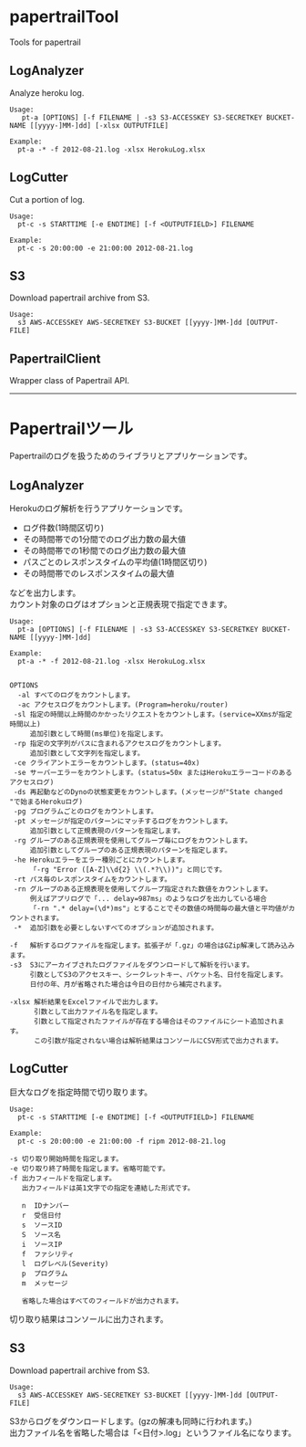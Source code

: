 papertrailTool
==============

Tools for papertrail

## LogAnalyzer
Analyze heroku log.

    Usage:
       pt-a [OPTIONS] [-f FILENAME | -s3 S3-ACCESSKEY S3-SECRETKEY BUCKET-NAME [[yyyy-]MM-]dd] [-xlsx OUTPUTFILE]

    Example:
      pt-a -* -f 2012-08-21.log -xlsx HerokuLog.xlsx
  
## LogCutter
Cut a portion of log.

    Usage:
      pt-c -s STARTTIME [-e ENDTIME] [-f <OUTPUTFIELD>] FILENAME

    Example:
      pt-c -s 20:00:00 -e 21:00:00 2012-08-21.log
  

## S3
Download papertrail archive from S3.

    Usage:
      s3 AWS-ACCESSKEY AWS-SECRETKEY S3-BUCKET [[yyyy-]MM-]dd [OUTPUT-FILE]

## PapertrailClient
Wrapper class of Papertrail API.

---

Papertrailツール
================
Papertrailのログを扱うためのライブラリとアプリケーションです。

## LogAnalyzer
Herokuのログ解析を行うアプリケーションです。

- ログ件数(1時間区切り)
- その時間帯での1分間でのログ出力数の最大値
- その時間帯での1秒間でのログ出力数の最大値
- パスごとのレスポンスタイムの平均値(1時間区切り)
- その時間帯でのレスポンスタイムの最大値

などを出力します。  
カウント対象のログはオプションと正規表現で指定できます。

    Usage:
      pt-a [OPTIONS] [-f FILENAME | -s3 S3-ACCESSKEY S3-SECRETKEY BUCKET-NAME [[yyyy-]MM-]dd]

    Example:
      pt-a -* -f 2012-08-21.log -xlsx HerokuLog.xlsx


    OPTIONS
      -al すべてのログをカウントします。
      -ac アクセスログをカウントします。(Program=heroku/router)
     -sl 指定の時間以上時間のかかったリクエストをカウントします。(service=XXmsが指定時間以上)
         追加引数として時間(ms単位)を指定します。
     -rp 指定の文字列がパスに含まれるアクセスログをカウントします。
         追加引数として文字列を指定します。
     -ce クライアントエラーをカウントします。(status=40x)
     -se サーバーエラーをカウントします。(status=50x またはHerokuエラーコードのあるアクセスログ)
     -ds 再起動などのDynoの状態変更をカウントします。(メッセージが"State changed "で始まるHerokuログ)
     -pg プログラムごとのログをカウントします。
     -pt メッセージが指定のパターンにマッチするログをカウントします。
         追加引数として正規表現のパターンを指定します。
     -rg グループのある正規表現を使用してグループ毎にログをカウントします。
         追加引数としてグループのある正規表現のパターンを指定します。
     -he Herokuエラーをエラー種別ごとにカウントします。
         「-rg "Error ([A-Z]\\d{2} \\(.*?\\))"」と同じです。
     -rt パス毎のレスポンスタイムをカウントします。
     -rn グループのある正規表現を使用してグループ指定された数値をカウントします。
         例えばアプリログで「... delay=987ms」のようなログを出力している場合
         「-rn ".* delay=(\d*)ms"」とすることでその数値の時間毎の最大値と平均値がカウントされます。
     -*  追加引数を必要としないすべてのオプションが追加されます。
    
    -f   解析するログファイルを指定します。拡張子が「.gz」の場合はGZip解凍して読み込みます。
    -s3  S3にアーカイブされたログファイルをダウンロードして解析を行います。
         引数としてS3のアクセスキー、シークレットキー、バケット名、日付を指定します。
         日付の年、月が省略された場合は今日の日付から補完されます。
    
    -xlsx 解析結果をExcelファイルで出力します。
          引数として出力ファイル名を指定します。
          引数として指定されたファイルが存在する場合はそのファイルにシート追加されます。
          この引数が指定されない場合は解析結果はコンソールにCSV形式で出力されます。     

## LogCutter
巨大なログを指定時間で切り取ります。

    Usage:
      pt-c -s STARTTIME [-e ENDTIME] [-f <OUTPUTFIELD>] FILENAME

    Example:
      pt-c -s 20:00:00 -e 21:00:00 -f ripm 2012-08-21.log

    -s 切り取り開始時間を指定します。
    -e 切り取り終了時間を指定します。省略可能です。
    -f 出力フィールドを指定します。
       出力フィールドは英1文字での指定を連結した形式です。

       n  IDナンバー
       r  受信日付
       s  ソースID
       S  ソース名
       i  ソースIP
       f  ファシリティ
       l  ログレベル(Severity)
       p  プログラム
       m  メッセージ
       
       省略した場合はすべてのフィールドが出力されます。

切り取り結果はコンソールに出力されます。


## S3
Download papertrail archive from S3.

    Usage:
      s3 AWS-ACCESSKEY AWS-SECRETKEY S3-BUCKET [[yyyy-]MM-]dd [OUTPUT-FILE]

S3からログをダウンロードします。(gzの解凍も同時に行われます。)  
出力ファイル名を省略した場合は「<日付>.log」というファイル名になります。
